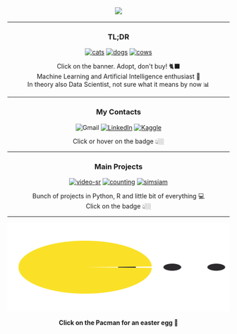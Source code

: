 <div align="center">

<a href="https://www.paypal.com/donate/?cmd=_s-xclick&hosted_button_id=L6CF6M8NF6ZK2&source=url&ssrt=1687175710161">
	<img src="https://github.com/santurini/santurini/assets/91251307/cf65cc97-5169-47d3-a485-997ae89fabc8"/>
</a>

<hr style="border:1px black">

### TL;DR
[![cats](https://custom-icon-badges.demolab.com/badge/cats-FFCD11?style=for-the-badge&logo=apachetomcat&logoColor=black)](https://www.lacasettadeigatti.org/adozioni/)
[![dogs](https://custom-icon-badges.demolab.com/badge/dogs-632CA6?style=for-the-badge&logo=datadog&logoColor=white)](https://www.canilidiroma.it/ricercaanimali.aspx?struttura=&cliente=1)
[![cows](https://custom-icon-badges.demolab.com/badge/cows-000000?style=for-the-badge&logo=happycow&logoColor=white)](https://www.adottaunamucca.org/malghe/)

Click on the banner. Adopt, don't buy! 🐈‍⬛ <br/>
Machine Learning and Artificial Intelligence enthusiast 🧠 <br/>
In theory also Data Scientist, not sure what it means by now 📊

<hr style="border:1px black">

### My Contacts

![Gmail](https://img.shields.io/badge/gmail-D14836?style=for-the-badge&logo=gmail&logoColor=white "ghinassiarturo8@gmail.com")
[![LinkedIn](https://img.shields.io/badge/linkedin-%230077B5.svg?style=for-the-badge&logo=linkedin&logoColor=white)](https://www.linkedin.com/in/santurini/)
[![Kaggle](https://img.shields.io/badge/kaggle-035a7d?style=for-the-badge&logo=kaggle&logoColor=white)](https://kaggle.com/santurini)

Click or hover on the badge 👆🏼 <br/>

<hr style="border:1px black">

### Main Projects
[![video-sr](https://custom-icon-badges.demolab.com/badge/video_super_resolution-1DB954?style=for-the-badge&logo=airplayvideo&logoColor=white)](https://github.com/santurini/vsrlab)
[![counting](https://custom-icon-badges.demolab.com/badge/object_counting-008B8B?style=for-the-badge&logo=galaxy)](https://github.com/santurini/galaxy-countr)
[![simsiam](https://custom-icon-badges.demolab.com/badge/self_supervised_learning-F64935?style=for-the-badge&logo=git-extensions)](https://github.com/santurini/simsiam-tf)

Bunch of projects in Python, R and little bit of everything 💻 <br/>
Click on the badge 👆🏼 <br/>

<hr style="border:1px black">

<a href="https://it.crazygames.com/gioco/pacman">
	<img src="https://raw.githubusercontent.com/Aniket965/Aniket965/master/pacman.svg?sanitize=true" width="600" height="200">
</a>

**Click on the Pacman for an easter egg 🥚**
 
</div>

	
